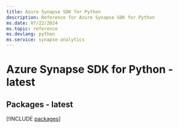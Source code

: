 ```yaml
---
title: Azure Synapse SDK for Python
description: Reference for Azure Synapse SDK for Python
ms.date: 07/22/2024
ms.topic: reference
ms.devlang: python
ms.service: synapse-analytics
---
```

# Azure Synapse SDK for Python - latest
## Packages - latest
[!INCLUDE [packages](synapse-index.md)]